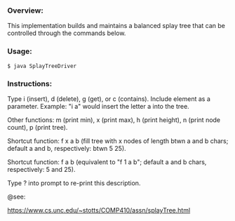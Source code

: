 ### Overview:

This implementation builds and maintains a balanced splay tree that can be controlled through the commands below.

### Usage:

	$ java SplayTreeDriver

### Instructions:

Type i (insert), d (delete), g (get), or c (contains). Include element as a parameter. Example: "i a" would insert the letter a into the tree.

Other functions: m (print min), x (print max), h (print height), n (print node count), p (print tree).

Shortcut function: f x a b (fill tree with x nodes of length btwn a and b chars; default a and b, respectively: btwn 5 25).

Shortcut function: f a b (equivalent to "f 1 a b"; default a and b chars, respectively: 5 and 25).

Type ? into prompt to re-print this description.

@see:

https://www.cs.unc.edu/~stotts/COMP410/assn/splayTree.html
